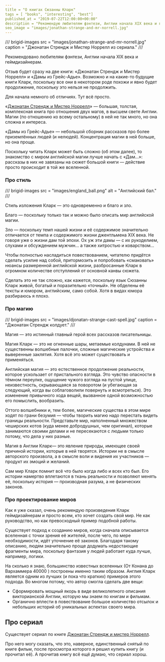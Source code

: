 ```yaml
---
title = "О книгах Сюзанны Кларк"
tags = [ "books", "interesting", "best"]
published_at = "2019-07-22T12:00:00+00:00"
description = "Рекомендую любителям фэнтези, Англии начала XIX века и геймдизайнерам. Шикарный, но тяжёлый стиль, отличная проработка мира."
seo_image = "images/jonathan-strange-and-mr-norrell.jpg"
---
```


<!-- TODO: add more tags, myabe introduce genres like sci-fi, fantasy, etc. -->

/// brigid-images
src = "images/jonathan-strange-and-mr-norrell.jpg"
caption = "Джонатан Стрендж и Мистер Норрелл из сериала."
///

Рекомендовано любителям фэнтези, Англии начала XIX века и геймдизайнерам.

Отзыв будет сразу на две книги: «Джонатан Стрендж и Мистер Норрелл» и «Дамы из Грейс-Адье». Возможно и на какие-то будущие книги Кларк, поскольку все они в некотором роде похожи и явно будет продолжение, поскольку это нельзя не продолжить.

Для начала немного об отличиях. Тут всё просто.

«[Джонатан Стрендж и Мистер Норрелл](https://ru.wikipedia.org/wiki/Джонатан_Стрендж_и_мистер_Норрелл)» — большая, толстая, комплексная книга про отношения двух магов, в высшем свете Англии. Магии (по отношению ко всему остальному) в ней не так много, но она сложна и интереса.

«Дамы из Грейс-Адье» — небольшой сборник рассказов про более приземлённых людей (и нелюдей). Концентрация магии в ней больше, но она проще.

Поскольку читать Кларк может быть сложно (об этом далее), то знакомство с миром английской магии лучше начать с «Дам…»: рассказы в них не завязаны на сюжет большой книги — действие просто происходит в той же вселенной.

<!-- more -->

### Про стиль

/// brigid-images
src = "images/england_ball.png"
alt = "Английский бал."
///

Стиль изложения Кларк — это одновременно и благо и зло.

Благо — поскольку только так и можно было описать мир английской магии.

Зло — поскольку темп нашей жизни и её содержимое значительно отличается от темпа и содержимого жизни джентльмена XIX века. Не говоря уже о жизни дам той эпохи. Ох уж эти дамы — с их рукоделием, слухами и обсуждением мужчин… а также хитростью и коварством…

Чтобы полностью насладиться повествованием, читателю придётся сделать усилие над собой, притормозить и попробовать «смаковать» нюансы размеренной английской жизни, разбросанные Кларк в огромном количестве отступлений от основной канвы сюжета.

Сделать это не так сложно, как кажется, поскольку язык Сюзанны Кларк живой, богатый и поразительно «точный». Не обделены её тексты и юмором, английским, само собой. Хотя в видах юмора разбираюсь я плохо.

### Про магию

/// brigid-images
src = "images/djonatan-strange-cast-spell.jpg"
caption = "Джонатан Стрендж колдует."
///

Магия — это истинный главный герой всех рассказов писательницы.

Магия Кларк — это не огненные шары, метаемые колдунами. В ней не существенны волшебные палочки, сложные магические устройства и выверенные заклятия. Хотя всё это может существовать и применяться.

Английская магия — это естественное продолжение реальности, которое ускользает от пристального взгляда. Это чувство опасности в тёмном переулке, ощущение чужого взгляда на пустой улице, неизвестность, скрывающаяся за поворотом (и убегающая за следующий, когда вы соблаговолили повернуть и всмотреться). Это изменение привычного хода вещей, вызванное одной возможностью его помыслить, вообразить.

Оттого волшебники и, тем более, магические существа в этом мире ходят по грани безумия — чтобы творить магию надо перестать видеть границы реальности. Представьте мир, наполненный множеством чеширских котов (куда менее добродушных, чем оригинал), которые занимаются своими делами и не пересекаются с людьми только потому, что дела у них разные.

Магия в Англии Кларк— это явление природы, имеющее своей причиной истории, которые в ней творятся. Истории не в смысле авторского произвола, а в смысле воли и видения их участников — продукт их эмоций и желаний.

Сам мир Кларк помнит всё что было когда либо и всех кто был. Его истории намертво вплетаются в ткань реальности и позволяют менять её, поскольку история — производная разума, а не физических законов.

### Про проектирование миров

Как я уже сказал, очень рекомендую произведения Кларк геймдизайнерам и просто всем, кто хочет создать свой мир. Не как руководство, но как превосходный пример подобной работы.

Существует подход к созданию миров, когда сначала описывается вселенная с точки зрения её жителей, после чего, по мере необходимости, идёт уточнение её законов. Благодаря такому описанию, людям значительно проще додумать недостающие фрагменты мира, поскольку фантазия у людей работает куда лучше, например, логики.

На сколько я знаю, большинство известных вселенных (От Конана до Вархаммера 40000 ) построены именно таким образом. Англия Кларк является одним из лучших (и пока что кратких) примеров этого подхода. Во многом потому, что автор смогла сделать две вещи:

- Сформировать мощный якорь в виде великолепного описания викторианской Англии, которую мы знаем по книгам и фильмам.
- Органично вплести в повествование большое количество отсылок и небольших историй об уникальных аспектах своего мира.

## Про сериал

Существует сериал по книге [Джонатан Стрендж и мистер Норрелл](https://ru.wikipedia.org/wiki/Джонатан_Стрендж_и_мистер_Норрелл_(телесериал)).

Про него могу сказать, что это, наверное, единственный снятый по книге фильм, после просмотра которого я решил купить книгу (и прочитал её). А прочитав книгу всё ещё думаю, что сериал хорош.
